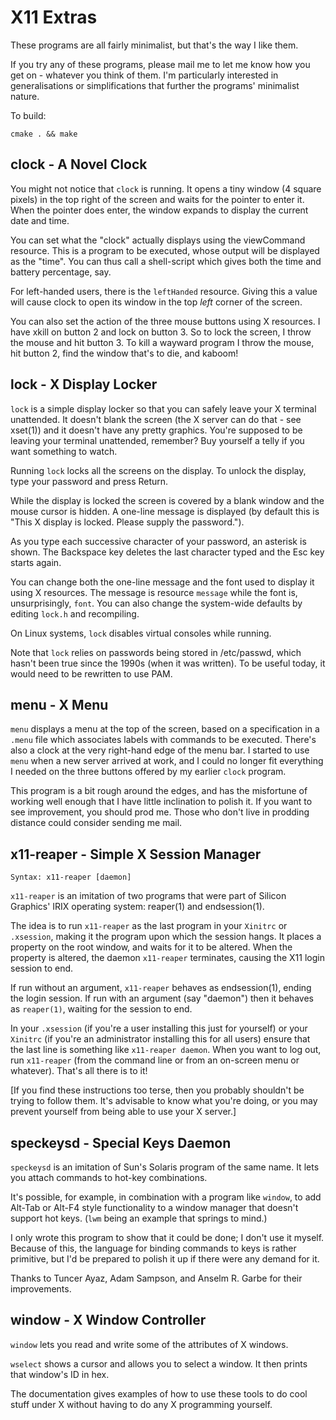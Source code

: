 # X11 Extras

These programs are all fairly minimalist, but that's the way I like them.

If you try any of these programs, please mail me to let me know how
you get on - whatever you think of them. I'm particularly interested in
generalisations or simplifications that further the programs' minimalist
nature.

To build:
```
cmake . && make
```

## clock - A Novel Clock

You might not notice that `clock` is running. It opens a tiny window (4
square pixels) in the top right of the screen and waits for the pointer
to enter it. When the pointer does enter, the window expands to display
the current date and time.

You can set what the "clock" actually displays using the viewCommand
resource. This is a program to be executed, whose output will be displayed
as the "time". You can thus call a shell-script which gives both the
time and battery percentage, say.

For left-handed users, there is the `leftHanded` resource. Giving this
a value will cause clock to open its window in the top _left_ corner of
the screen.

You can also set the action of the three mouse buttons using X
resources. I have xkill on button 2 and lock on button 3. So to lock the
screen, I throw the mouse and hit button 3. To kill a wayward program
I throw the mouse, hit button 2, find the window that's to die,
and kaboom!

## lock - X Display Locker

`lock` is a simple display locker so that you can safely leave your
X terminal unattended. It doesn't blank the screen (the X server can
do that - see xset(1)) and it doesn't have any pretty graphics. You're
supposed to be leaving your terminal unattended, remember? Buy yourself
a telly if you want something to watch.

Running `lock` locks all the screens on the display. To unlock the
display, type your password and press Return.

While the display is locked the screen is covered by a blank window and
the mouse cursor is hidden. A one-line message is displayed (by default
this is "This X display is locked. Please supply the password.").

As you type each successive character of your password, an asterisk is
shown. The Backspace key deletes the last character typed and the Esc
key starts again.

You can change both the one-line message and the font used to display it
using X resources. The message is resource `message` while the font is,
unsurprisingly, `font`. You can also change the system-wide defaults by
editing `lock.h` and recompiling.

On Linux systems, `lock` disables virtual consoles while running. 

Note that `lock` relies on passwords being stored in /etc/passwd, which
hasn't been true since the 1990s (when it was written). To be useful
today, it would need to be rewritten to use PAM.

## menu - X Menu

`menu` displays a menu at the top of the screen, based on a
specification in a `.menu` file which associates labels with commands
to be executed. There's also a clock at the very right-hand edge of the
menu bar. I started to use `menu` when a new server arrived at work,
and I could no longer fit everything I needed on the three buttons
offered by my earlier `clock` program.

This program is a bit rough around the edges, and has the misfortune of
working well enough that I have little inclination to polish it. If you
want to see improvement, you should prod me.  Those who don't live in
prodding distance could consider sending me mail.

## x11-reaper - Simple X Session Manager

```
Syntax: x11-reaper [daemon]
```

`x11-reaper` is an imitation of two programs that were part of Silicon
Graphics' IRIX operating system: reaper(1) and endsession(1).

The idea is to run `x11-reaper` as the last program in your `Xinitrc` or
`.xsession`, making it the program upon which the session hangs. It places
a property on the root window, and waits for it to be altered. When the
property is altered, the daemon `x11-reaper` terminates, causing the
X11 login session to end.

If run without an argument, `x11-reaper` behaves as endsession(1),
ending the login session. If run with an argument (say "daemon") then
it behaves as `reaper(1)`, waiting for the session to end.

In your `.xsession` (if you're a user installing this just for yourself)
or your `Xinitrc` (if you're an administrator installing this for
all users) ensure that the last line is something like `x11-reaper
daemon`. When you want to log out, run `x11-reaper` (from the command
line or from an on-screen menu or whatever). That's all there is to it!

[If you find these instructions too terse, then you probably shouldn't
be trying to follow them. It's advisable to know what you're doing,
or you may prevent yourself from being able to use your X server.]

## speckeysd - Special Keys Daemon

`speckeysd` is an imitation of Sun's Solaris program of the same name. It
lets you attach commands to hot-key combinations.

It's possible, for example, in combination with a program like `window`,
to add Alt-Tab or Alt-F4 style functionality to a window manager that
doesn't support hot keys. (`lwm` being an example that springs to mind.)

I only wrote this program to show that it could be done; I don't use
it myself. Because of this, the language for binding commands to keys
is rather primitive, but I'd be prepared to polish it up if there were
any demand for it.

Thanks to Tuncer Ayaz, Adam Sampson, and Anselm R. Garbe for their
improvements.

## window - X Window Controller

`window` lets you read and write some of the attributes of
X windows.

`wselect` shows a cursor and allows you to select a window. It then prints
that window's ID in hex.

The documentation gives examples of how to use these tools to do cool
stuff under X without having to do any X programming yourself.
